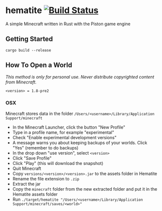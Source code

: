 # hematite [![Build Status](https://travis-ci.org/PistonDevelopers/hematite.svg?branch=master)](https://travis-ci.org/PistonDevelopers/hematite)

A simple Minecraft written in Rust with the Piston game engine

## Getting Started
`cargo build --release`

## How To Open a World
*This method is only for personal use. Never distribute copyrighted content from Minecraft.*

`<version> = 1.8-pre2`

### OSX

Minecraft stores data in the folder `/Users/<username>/Library/Application Support/minecraft`

* In the Minecraft Launcher, click the button "New Profile"
* Type in a profile name, for example "experimental"
* Check "Enable experimental development versions"
* A message warns you about keeping backups of your worlds. Click "Yes" (remember to do backups)
* In the drop down "use version", select `<version>`
* Click "Save Profile"
* Click "Play" (this will download the snapshot)
* Quit Minecraft
* Copy `versions/<version>/<version>.jar` to the assets folder in Hematite
* Rename the file extension to `.zip`
* Extract the jar
* Copy the `minecraft` folder from the new extracted folder and put it in the Hematite assets folder
* Run `./target/hematite "/Users/<username>/Library/Application Support/minecraft/saves/<world>"`
